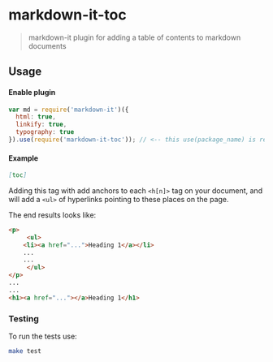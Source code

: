 # markdown-it-toc

> markdown-it plugin for adding a table of contents to markdown documents

## Usage

#### Enable plugin

```js
var md = require('markdown-it')({
  html: true,
  linkify: true,
  typography: true
}).use(require('markdown-it-toc')); // <-- this use(package_name) is required
```

#### Example

```md
[toc]
```

Adding this tag with add anchors to each ```<h[n]>``` tag on your document, and will add a ```<ul>``` of hyperlinks pointing to these places on the page.

The end results looks like:

```html
<p>
     <ul>
	<li><a href="...">Heading 1</a></li>
	...
	... 
     </ul> 
</p>
...
...
<h1><a href="..."></a>Heading 1</h1>
```

### Testing

To run the tests use:
```bash
make test
```